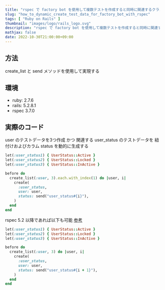 ```yaml
---
title: "rspec で factory bot を使用して複数テストを作成すると同時に関連するクラスを紐づけて動的に生成する方法"
slug: "how_to_dynamic_create_test_data_for_factory_bot_with_rspec"
tags: [ "Ruby on Rails" ]
thumbnail: "images/logo/rails_logo.svg"
description: "rspec で factory bot を使用して複数テストを作成すると同時に関連するクラスを紐づけて動的に生成する方法"
mathjax: false
date: 2022-10-30T21:00:00+09:00
---
```


## 方法

create_list と send メソッドを使用して実現する

## 環境

* ruby: 2.7.6
* rails: 5.2.8.1
* rspec 3.7.0

## 実際のコード

user のテストデータを3つ作成 かつ 関連する user_status のテストデータを
紐付けおよびカラム status を動的に生成する

```rb
let(:user_status1) { UserStatus::Active }
let(:user_status2) { UserStatus::Locked }
let(:user_status3) { UserStatus::InActive }

before do
  create_list(:user, 3).each.with_index(1) do |user, i|
    create(
      :user_status,
      user: user,
      status: send("user_status#{i}"),
    )
  end
end
```

rspec 5.2 以降であれば以下も可能 [参考](https://github.com/thoughtbot/factory_bot/issues/787)

```rb
let(:user_status1) { UserStatus::Active }
let(:user_status2) { UserStatus::Locked }
let(:user_status3) { UserStatus::InActive }

before do
  create_list(:user, 3) do |user, i|
    create(
      :user_status,
      user: user,
      status: send("user_status#{i + 1}"),
    )
  end
end
```
